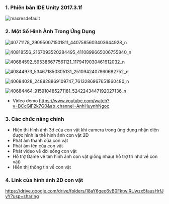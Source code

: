 
### 1. Phiên bản IDE Unity 2017.3.1f

![maxresdefault](https://user-images.githubusercontent.com/32415728/45041102-b4828800-b091-11e8-96a9-894dbefad8ae.jpg)


### 2. Một Số Hình Ảnh Trong Ứng Dụng

![40771178_290950071501811_4407585603403644928_n](https://user-images.githubusercontent.com/32415728/45043074-6fad2000-b096-11e8-8a45-6c350f249071.png)

![40818556_2167093520284495_4110899665006755840_n](https://user-images.githubusercontent.com/32415728/45043077-70de4d00-b096-11e8-85c8-9c9999efcf01.png)

![40684592_595386677561121_1179419030461612032_n](https://user-images.githubusercontent.com/32415728/45042696-80a96180-b095-11e8-96bd-8dbbc19d1e5d.png)

![40844973_534671850305131_2510942407860682752_n](https://user-images.githubusercontent.com/32415728/45042733-9454c800-b095-11e8-9842-3cddd4bcdd69.png)

![40684028_248828869109747_7613286967651860480_n](https://user-images.githubusercontent.com/32415728/45043214-bf8be700-b096-11e8-9b19-ff28485d5e59.png)

![40684464_915910485271181_5242243447192027136_n](https://user-images.githubusercontent.com/32415728/45043073-6f148980-b096-11e8-8b42-c98fc5b3521e.png)

* Video demo
 https://www.youtube.com/watch?v=BCcGiF2k7G0&ab_channel=AnhHuynhNgoc

### 3. Các chức năng chính
* Hiện thị hình ảnh 3d của con vật khi camera trong ứng dụng nhận diện được hình lá thẻ hình ảnh con vật 2D
* Phát âm thanh của con vật
* Phát âm tên của con vật
* Phát video về đời sống con vật
* Hỗ trợ Game về tìm hình ảnh con vật giống nhau( hỗ trợ trí nhớ về con vật)
* Hiển thị thông tin về con vật

### 4. Link của hình ảnh 2D con vật
https://drive.google.com/drive/folders/18aY6geo6vB0FktwIRUwzx5fausHrfJyY?usp=sharing



